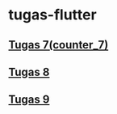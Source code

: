 # tugas-flutter
## [Tugas 7(counter_7)](https://github.com/TGevinT/tugas-flutter/tree/main/counter_7)
## [Tugas 8](https://github.com/TGevinT/tugas-flutter/tree/main/counter_7)
## [Tugas 9](https://github.com/TGevinT/tugas-flutter/tree/main/counter_7)
